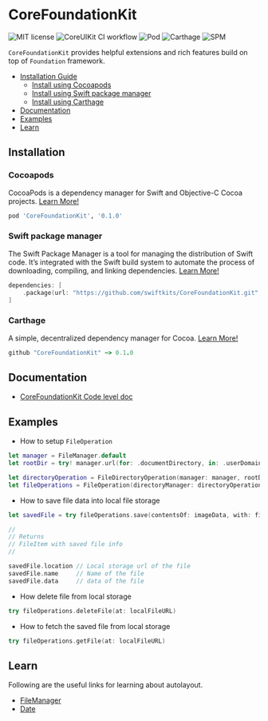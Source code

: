 # CoreFoundationKit

![MIT license](https://img.shields.io/github/license/swiftkits/CoreFoundationKit)
![CoreUIKit CI workflow](https://github.com/swiftkits/CoreFoundationKit/actions/workflows/build.yml/badge.svg)
![Pod](https://img.shields.io/cocoapods/v/CoreFoundationKit)
![Carthage](https://img.shields.io/badge/Carthage-Compatible-green)
![SPM](https://img.shields.io/badge/SPM-Compatible-green)

`CoreFoundationKit` provides helpful extensions and rich features build on top of `Foundation` framework.

- [Installation Guide](#installation)
    - [Install using Cocoapods](#cocoapods)
    - [Install using Swift package manager](#swift-package-manager)
    - [Install using Carthage](#carthage)
- [Documentation](#documentation)
- [Examples](#examples)
- [Learn](#learn)

## Installation

### Cocoapods
CocoaPods is a dependency manager for Swift and Objective-C Cocoa projects. [Learn More!](https://cocoapods.org/)
```ruby
pod 'CoreFoundationKit', '0.1.0'
```

### Swift package manager
The Swift Package Manager is a tool for managing the distribution of Swift code. It’s integrated with the Swift build system to automate the process of downloading, compiling, and linking dependencies. [Learn More!](https://swift.org/package-manager/)
```swift
dependencies: [
    .package(url: "https://github.com/swiftkits/CoreFoundationKit.git", .upToNextMajor(from: "0.1.0"))
]
```

### Carthage
A simple, decentralized dependency manager for Cocoa. [Learn More!](https://github.com/Carthage/Carthage)
```ruby
github "CoreFoundationKit" ~> 0.1.0
```

## Documentation
- [CoreFoundationKit Code level doc](https://swiftkits.github.io/CoreFoundationKit/)

## Examples
- How to setup `FileOperation`
```swift
let manager = FileManager.default
let rootDir = try! manager.url(for: .documentDirectory, in: .userDomainMask, appropriateFor: nil, create: false)

let directoryOperation = FileDirectoryOperation(manager: manager, rootDir: rootDir)
let fileOperations = FileOperation(directoryManager: directoryOperation)
```

- How to save file data into local file storage
```swift
let savedFile = try fileOperations.save(contentsOf: imageData, with: fileName)

//
// Returns
// FileItem with saved file info
//

savedFile.location // Local storage url of the file
savedFile.name     // Name of the file
savedFile.data     // data of the file

```

- How delete file from local storage
```swift
try fileOperations.deleteFile(at: localFileURL)
```

- How to fetch the saved file from local storage
```swift
try fileOperations.getFile(at: localFileURL)
```

## Learn
Following are the useful links for learning about autolayout.
- [FileManager](https://developer.apple.com/documentation/foundation/filemanager)
- [Date](https://developer.apple.com/documentation/foundation/date)
